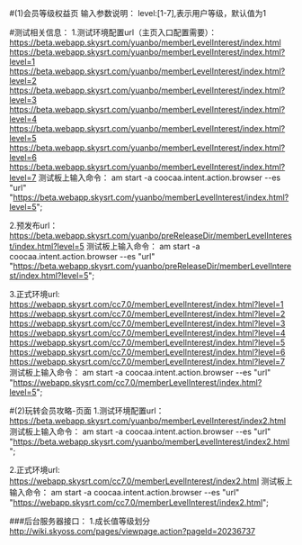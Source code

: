 #(1)会员等级权益页
输入参数说明：
level:[1-7],表示用户等级，默认值为1

#测试相关信息：
1.测试环境配置url（主页入口配置需要）：
https://beta.webapp.skysrt.com/yuanbo/memberLevelInterest/index.html
https://beta.webapp.skysrt.com/yuanbo/memberLevelInterest/index.html?level=1
https://beta.webapp.skysrt.com/yuanbo/memberLevelInterest/index.html?level=2
https://beta.webapp.skysrt.com/yuanbo/memberLevelInterest/index.html?level=3
https://beta.webapp.skysrt.com/yuanbo/memberLevelInterest/index.html?level=4
https://beta.webapp.skysrt.com/yuanbo/memberLevelInterest/index.html?level=5
https://beta.webapp.skysrt.com/yuanbo/memberLevelInterest/index.html?level=6
https://beta.webapp.skysrt.com/yuanbo/memberLevelInterest/index.html?level=7
测试板上输入命令：
am start -a coocaa.intent.action.browser --es "url"  "https://beta.webapp.skysrt.com/yuanbo/memberLevelInterest/index.html?level=5";

2.预发布url：
https://beta.webapp.skysrt.com/yuanbo/preReleaseDir/memberLevelInterest/index.html?level=5
测试板上输入命令：
am start -a coocaa.intent.action.browser --es "url"  "https://beta.webapp.skysrt.com/yuanbo/preReleaseDir/memberLevelInterest/index.html?level=5";

3.正式环境url:
https://webapp.skysrt.com/cc7.0/memberLevelInterest/index.html?level=1
https://webapp.skysrt.com/cc7.0/memberLevelInterest/index.html?level=2
https://webapp.skysrt.com/cc7.0/memberLevelInterest/index.html?level=3
https://webapp.skysrt.com/cc7.0/memberLevelInterest/index.html?level=4
https://webapp.skysrt.com/cc7.0/memberLevelInterest/index.html?level=5
https://webapp.skysrt.com/cc7.0/memberLevelInterest/index.html?level=6
https://webapp.skysrt.com/cc7.0/memberLevelInterest/index.html?level=7
测试板上输入命令：
am start -a coocaa.intent.action.browser --es "url"  "https://webapp.skysrt.com/cc7.0/memberLevelInterest/index.html?level=5";

#(2)玩转会员攻略-页面
1.测试环境配置url：
https://beta.webapp.skysrt.com/yuanbo/memberLevelInterest/index2.html
测试板上输入命令：
am start -a coocaa.intent.action.browser --es "url"  "https://beta.webapp.skysrt.com/yuanbo/memberLevelInterest/index2.html";

2.正式环境url:
https://webapp.skysrt.com/cc7.0/memberLevelInterest/index2.html
测试板上输入命令：
am start -a coocaa.intent.action.browser --es "url"  "https://webapp.skysrt.com/cc7.0/memberLevelInterest/index2.html";

###后台服务器接口：
1.成长值等级划分
http://wiki.skyoss.com/pages/viewpage.action?pageId=20236737